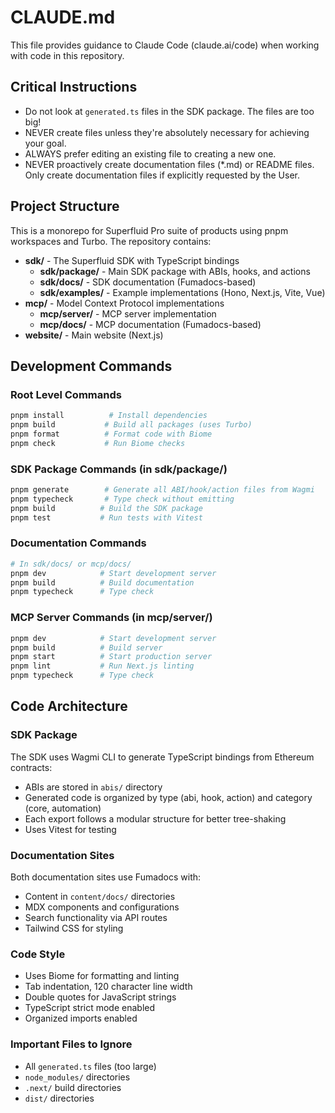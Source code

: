 # CLAUDE.md

This file provides guidance to Claude Code (claude.ai/code) when working with code in this repository.

## Critical Instructions

- Do not look at `generated.ts` files in the SDK package. The files are too big!
- NEVER create files unless they're absolutely necessary for achieving your goal.
- ALWAYS prefer editing an existing file to creating a new one.
- NEVER proactively create documentation files (*.md) or README files. Only create documentation files if explicitly requested by the User.

## Project Structure

This is a monorepo for Superfluid Pro suite of products using pnpm workspaces and Turbo. The repository contains:

- **sdk/** - The Superfluid SDK with TypeScript bindings
  - **sdk/package/** - Main SDK package with ABIs, hooks, and actions
  - **sdk/docs/** - SDK documentation (Fumadocs-based)
  - **sdk/examples/** - Example implementations (Hono, Next.js, Vite, Vue)
- **mcp/** - Model Context Protocol implementations
  - **mcp/server/** - MCP server implementation
  - **mcp/docs/** - MCP documentation (Fumadocs-based)
- **website/** - Main website (Next.js)

## Development Commands

### Root Level Commands
```bash
pnpm install          # Install dependencies
pnpm build           # Build all packages (uses Turbo)
pnpm format          # Format code with Biome
pnpm check           # Run Biome checks
```

### SDK Package Commands (in sdk/package/)
```bash
pnpm generate        # Generate all ABI/hook/action files from Wagmi
pnpm typecheck       # Type check without emitting
pnpm build          # Build the SDK package
pnpm test           # Run tests with Vitest
```

### Documentation Commands
```bash
# In sdk/docs/ or mcp/docs/
pnpm dev            # Start development server
pnpm build          # Build documentation
pnpm typecheck      # Type check
```

### MCP Server Commands (in mcp/server/)
```bash
pnpm dev            # Start development server
pnpm build          # Build server
pnpm start          # Start production server
pnpm lint           # Run Next.js linting
pnpm typecheck      # Type check
```

## Code Architecture

### SDK Package
The SDK uses Wagmi CLI to generate TypeScript bindings from Ethereum contracts:
- ABIs are stored in `abis/` directory
- Generated code is organized by type (abi, hook, action) and category (core, automation)
- Each export follows a modular structure for better tree-shaking
- Uses Vitest for testing

### Documentation Sites
Both documentation sites use Fumadocs with:
- Content in `content/docs/` directories
- MDX components and configurations
- Search functionality via API routes
- Tailwind CSS for styling

### Code Style
- Uses Biome for formatting and linting
- Tab indentation, 120 character line width
- Double quotes for JavaScript strings
- TypeScript strict mode enabled
- Organized imports enabled

### Important Files to Ignore
- All `generated.ts` files (too large)
- `node_modules/` directories
- `.next/` build directories
- `dist/` directories